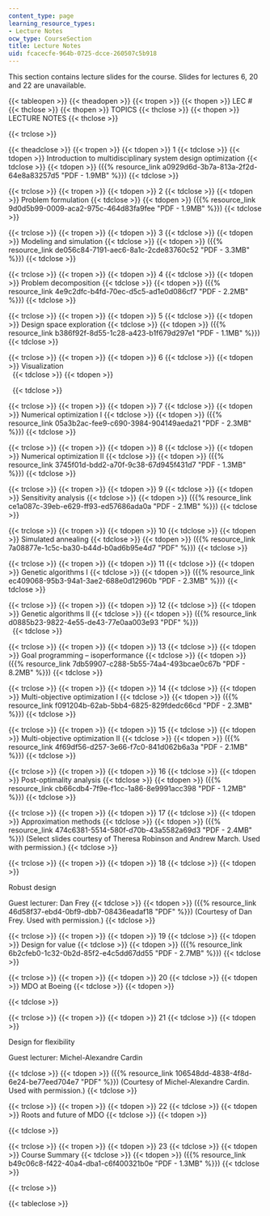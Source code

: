 ```yaml
---
content_type: page
learning_resource_types:
- Lecture Notes
ocw_type: CourseSection
title: Lecture Notes
uid: fcacecfe-964b-0725-dcce-260507c5b918
---
```


This section contains lecture slides for the course. Slides for lectures 6, 20 and 22 are unavailable.

{{< tableopen >}}
{{< theadopen >}}
{{< tropen >}}
{{< thopen >}}
LEC #
{{< thclose >}}
{{< thopen >}}
TOPICS
{{< thclose >}}
{{< thopen >}}
LECTURE NOTES
{{< thclose >}}

{{< trclose >}}

{{< theadclose >}}
{{< tropen >}}
{{< tdopen >}}
1
{{< tdclose >}}
{{< tdopen >}}
Introduction to multidisciplinary system design optimization
{{< tdclose >}}
{{< tdopen >}}
({{% resource_link a0929d6d-3b7a-813a-2f2d-64e8a83257d5 "PDF - 1.9MB" %}})
{{< tdclose >}}

{{< trclose >}}
{{< tropen >}}
{{< tdopen >}}
2
{{< tdclose >}}
{{< tdopen >}}
Problem formulation
{{< tdclose >}}
{{< tdopen >}}
({{% resource_link 9d0d5b99-0009-aca2-975c-464d83fa9fee "PDF - 1.9MB" %}})
{{< tdclose >}}

{{< trclose >}}
{{< tropen >}}
{{< tdopen >}}
3
{{< tdclose >}}
{{< tdopen >}}
Modeling and simulation
{{< tdclose >}}
{{< tdopen >}}
({{% resource_link de056c84-7191-aec6-8a1c-2cde83760c52 "PDF - 3.3MB" %}})
{{< tdclose >}}

{{< trclose >}}
{{< tropen >}}
{{< tdopen >}}
4
{{< tdclose >}}
{{< tdopen >}}
Problem decomposition
{{< tdclose >}}
{{< tdopen >}}
({{% resource_link 4e9c2dfc-b4fd-70ec-d5c5-ad1e0d086cf7 "PDF - 2.2MB" %}})
{{< tdclose >}}

{{< trclose >}}
{{< tropen >}}
{{< tdopen >}}
5
{{< tdclose >}}
{{< tdopen >}}
Design space exploration
{{< tdclose >}}
{{< tdopen >}}
({{% resource_link b386f92f-8d55-1c28-a423-b1f679d297e1 "PDF - 1.1MB" %}})
{{< tdclose >}}

{{< trclose >}}
{{< tropen >}}
{{< tdopen >}}
6
{{< tdclose >}}
{{< tdopen >}}
Visualization  
 
{{< tdclose >}}
{{< tdopen >}}
  
 
{{< tdclose >}}

{{< trclose >}}
{{< tropen >}}
{{< tdopen >}}
7
{{< tdclose >}}
{{< tdopen >}}
Numerical optimization I
{{< tdclose >}}
{{< tdopen >}}
({{% resource_link 05a3b2ac-fee9-c690-3984-904149aeda21 "PDF - 2.3MB" %}})
{{< tdclose >}}

{{< trclose >}}
{{< tropen >}}
{{< tdopen >}}
8
{{< tdclose >}}
{{< tdopen >}}
Numerical optimization II
{{< tdclose >}}
{{< tdopen >}}
({{% resource_link 3745f01d-bdd2-a70f-9c38-67d945f431d7 "PDF - 1.3MB" %}})
{{< tdclose >}}

{{< trclose >}}
{{< tropen >}}
{{< tdopen >}}
9
{{< tdclose >}}
{{< tdopen >}}
Sensitivity analysis
{{< tdclose >}}
{{< tdopen >}}
({{% resource_link ce1a087c-39eb-e629-ff93-ed57686ada0a "PDF - 2.1MB" %}})
{{< tdclose >}}

{{< trclose >}}
{{< tropen >}}
{{< tdopen >}}
10
{{< tdclose >}}
{{< tdopen >}}
Simulated annealing
{{< tdclose >}}
{{< tdopen >}}
({{% resource_link 7a08877e-1c5c-ba30-b44d-b0ad6b95e4d7 "PDF" %}})
{{< tdclose >}}

{{< trclose >}}
{{< tropen >}}
{{< tdopen >}}
11
{{< tdclose >}}
{{< tdopen >}}
Genetic algorithms I
{{< tdclose >}}
{{< tdopen >}}
({{% resource_link ec409068-95b3-94a1-3ae2-688e0d12960b "PDF - 2.3MB" %}})
{{< tdclose >}}

{{< trclose >}}
{{< tropen >}}
{{< tdopen >}}
12
{{< tdclose >}}
{{< tdopen >}}
Genetic algorithms II
{{< tdclose >}}
{{< tdopen >}}
({{% resource_link d0885b23-9822-4e55-de43-77e0aa003e93 "PDF" %}})  
 
{{< tdclose >}}

{{< trclose >}}
{{< tropen >}}
{{< tdopen >}}
13
{{< tdclose >}}
{{< tdopen >}}
Goal programming – isoperformance
{{< tdclose >}}
{{< tdopen >}}
({{% resource_link 7db59907-c288-5b55-74a4-493bcae0c67b "PDF - 8.2MB" %}})
{{< tdclose >}}

{{< trclose >}}
{{< tropen >}}
{{< tdopen >}}
14
{{< tdclose >}}
{{< tdopen >}}
Multi-objective optimization I
{{< tdclose >}}
{{< tdopen >}}
({{% resource_link f091204b-62ab-5bb4-6825-829fdedc66cd "PDF - 2.3MB" %}})
{{< tdclose >}}

{{< trclose >}}
{{< tropen >}}
{{< tdopen >}}
15
{{< tdclose >}}
{{< tdopen >}}
Multi-objective optimization II
{{< tdclose >}}
{{< tdopen >}}
({{% resource_link 4f69df56-d257-3e66-f7c0-841d062b6a3a "PDF - 2.1MB" %}})
{{< tdclose >}}

{{< trclose >}}
{{< tropen >}}
{{< tdopen >}}
16
{{< tdclose >}}
{{< tdopen >}}
Post-optimality analysis
{{< tdclose >}}
{{< tdopen >}}
({{% resource_link cb66cdb4-7f9e-f1cc-1a86-8e9991acc398 "PDF - 1.2MB" %}})
{{< tdclose >}}

{{< trclose >}}
{{< tropen >}}
{{< tdopen >}}
17
{{< tdclose >}}
{{< tdopen >}}
Approximation methods
{{< tdclose >}}
{{< tdopen >}}
({{% resource_link 474c6381-5514-580f-d70b-43a5582a69d3 "PDF - 2.4MB" %}}) (Select slides courtesy of Theresa Robinson and Andrew March. Used with permission.)
{{< tdclose >}}

{{< trclose >}}
{{< tropen >}}
{{< tdopen >}}
18
{{< tdclose >}}
{{< tdopen >}}


Robust design

Guest lecturer: Dan Frey
{{< tdclose >}}
{{< tdopen >}}
({{% resource_link 46d58f37-ebd4-0bf9-dbb7-08436eadaf18 "PDF" %}}) (Courtesy of Dan Frey. Used with permission.)
{{< tdclose >}}

{{< trclose >}}
{{< tropen >}}
{{< tdopen >}}
19
{{< tdclose >}}
{{< tdopen >}}
Design for value
{{< tdclose >}}
{{< tdopen >}}
({{% resource_link 6b2cfeb0-1c32-0b2d-85f2-e4c5dd67dd55 "PDF - 2.7MB" %}})
{{< tdclose >}}

{{< trclose >}}
{{< tropen >}}
{{< tdopen >}}
20
{{< tdclose >}}
{{< tdopen >}}
MDO at Boeing
{{< tdclose >}}
{{< tdopen >}}
  

{{< tdclose >}}

{{< trclose >}}
{{< tropen >}}
{{< tdopen >}}
21
{{< tdclose >}}
{{< tdopen >}}


Design for flexibility

Guest lecturer: Michel-Alexandre Cardin


{{< tdclose >}}
{{< tdopen >}}
({{% resource_link 106548dd-4838-4f8d-6e24-be77eed704e7 "PDF" %}}) (Courtesy of Michel-Alexandre Cardin. Used with permission.)
{{< tdclose >}}

{{< trclose >}}
{{< tropen >}}
{{< tdopen >}}
22
{{< tdclose >}}
{{< tdopen >}}
Roots and future of MDO
{{< tdclose >}}
{{< tdopen >}}
  

{{< tdclose >}}

{{< trclose >}}
{{< tropen >}}
{{< tdopen >}}
23
{{< tdclose >}}
{{< tdopen >}}
Course Summary
{{< tdclose >}}
{{< tdopen >}}
({{% resource_link b49c06c8-f422-40a4-dba1-c6f400321b0e "PDF - 1.3MB" %}})
{{< tdclose >}}

{{< trclose >}}

{{< tableclose >}}